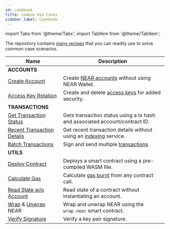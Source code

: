 ```yaml
---
id: cookbook
title: Common Use Cases
sidebar_label: Cookbook
---
```


import Tabs from '@theme/Tabs';
import TabItem from '@theme/TabItem';

The repository contains [many recipes](https://github.com/near/near-api-js/blob/master/packages/cookbook) that you can readily use to solve common case scenarios.

| Name                                                                                                                                                                                                  | Description                                                                                                                        |
| ----------------------------------------------------------------------------------------------------------------------------------------------------------------------------------------------------- | ---------------------------------------------------------------------------------------------------------------------------------- |
| **ACCOUNTS**                                                                                                                                                                                          |                                                                                                                                    |
| [Create Account](https://github.com/near/near-api-js/blob/master/packages/cookbook/accounts/create-testnet-account.js)                                                                                | Create [NEAR accounts](/concepts/protocol/account-model) without using NEAR Wallet.                                                |
| [Access Key Rotation](https://github.com/near/near-api-js/tree/master/packages/cookbook/accounts/access-keys)                                                                                         | Create and delete [access keys](/concepts/protocol/access-keys) for added security.                                                |
| **TRANSACTIONS**                                                                                                                                                                                      |                                                                                                                                    |
| [Get Transaction Status](https://github.com/near/near-api-js/blob/master/packages/cookbook/transactions/get-tx-status.js)                                                                             | Gets transaction status using a tx hash and associated account/contract ID.                                                        |
| [Recent Transaction Details](https://github.com/near/near-api-js/blob/master/packages/cookbook/transactions/get-tx-detail.js)                                                                         | Get recent transaction details without using an [indexing](https://near-indexers.io/docs/projects/near-indexer-framework) service. |
| [Batch Transactions](https://github.com/near/near-api-js/blob/master/packages/cookbook/transactions/batch-transactions.js)                                                                            | Sign and send multiple [transactions](/concepts/protocol/transactions).                                                            |
| **UTILS**                                                                                                                                                                                             |                                                                                                                                    |
| [Deploy Contract](https://github.com/near/near-api-js/blob/master/packages/cookbook/utils/deploy-contract.js)                                                                                         | Deploys a smart contract using a pre-compiled WASM file.                                                                           |
| [Calculate Gas](https://github.com/near/near-api-js/blob/master/packages/cookbook/utils/calculate-gas.js)                                                                                             | Calculate [gas burnt](/concepts/protocol/gas) from any contract call.                                                              |
| [Read State w/o Account](https://github.com/near/near-api-js/blob/master/packages/cookbook/utils/get-state.js)                                                                                        | Read state of a contract without instantiating an account.                                                                         |
| [Wrap](https://github.com/near/near-api-js/blob/master/packages/cookbook/utils/wrap-near.js) & [Unwrap](https://github.com/near/near-api-js/blob/master/packages/cookbook/utils/unwrap-near.js)  NEAR | Wrap and unwrap NEAR using the `wrap.near` smart contract.                                                                         |
| [Verify Signature](https://github.com/near/near-api-js/blob/master/packages/cookbook/utils/verify-signature.js)                                                                                       | Verify a key pair signature.                                                                                                       |
